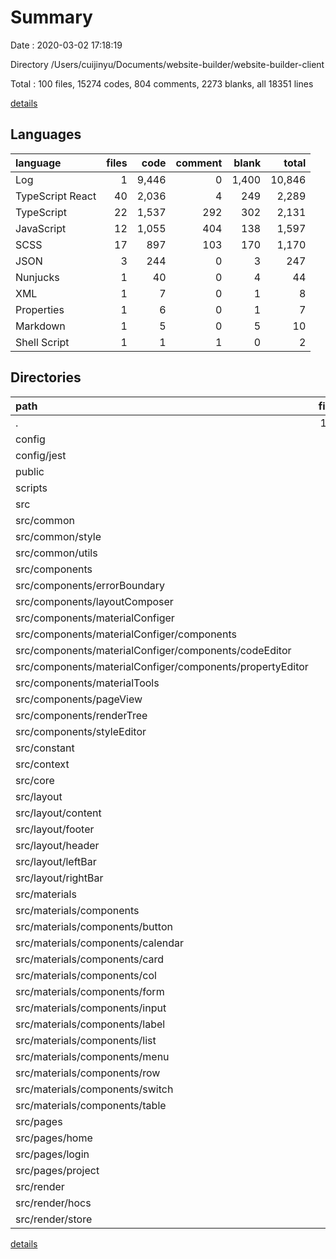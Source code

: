 # Summary

Date : 2020-03-02 17:18:19

Directory /Users/cuijinyu/Documents/website-builder/website-builder-client

Total : 100 files, 15274 codes, 804 comments, 2273 blanks, all 18351 lines

[details](details.md)

## Languages

| language         | files |  code | comment | blank |  total |
| :--------------- | ----: | ----: | ------: | ----: | -----: |
| Log              |     1 | 9,446 |       0 | 1,400 | 10,846 |
| TypeScript React |    40 | 2,036 |       4 |   249 |  2,289 |
| TypeScript       |    22 | 1,537 |     292 |   302 |  2,131 |
| JavaScript       |    12 | 1,055 |     404 |   138 |  1,597 |
| SCSS             |    17 |   897 |     103 |   170 |  1,170 |
| JSON             |     3 |   244 |       0 |     3 |    247 |
| Nunjucks         |     1 |    40 |       0 |     4 |     44 |
| XML              |     1 |     7 |       0 |     1 |      8 |
| Properties       |     1 |     6 |       0 |     1 |      7 |
| Markdown         |     1 |     5 |       0 |     5 |     10 |
| Shell Script     |     1 |     1 |       1 |     0 |      2 |

## Directories

| path                                                      | files |   code | comment | blank |  total |
| :-------------------------------------------------------- | ----: | -----: | ------: | ----: | -----: |
| .                                                         |   100 | 15,274 |     804 | 2,273 | 18,351 |
| config                                                    |     8 |    725 |     354 |    89 |  1,168 |
| config/jest                                               |     2 |     40 |       7 |     9 |     56 |
| public                                                    |     2 |     65 |       0 |     5 |     70 |
| scripts                                                   |     3 |    318 |      49 |    47 |    414 |
| src                                                       |    80 |  4,477 |     399 |   722 |  5,598 |
| src/common                                                |     5 |    604 |     118 |   120 |    842 |
| src/common/style                                          |     2 |    566 |     103 |   103 |    772 |
| src/common/utils                                          |     3 |     38 |      15 |    17 |     70 |
| src/components                                            |    16 |  1,161 |       0 |   127 |  1,288 |
| src/components/errorBoundary                              |     1 |     24 |       0 |     7 |     31 |
| src/components/layoutComposer                             |     2 |    221 |       0 |    20 |    241 |
| src/components/materialConfiger                           |     6 |    364 |       0 |    38 |    402 |
| src/components/materialConfiger/components                |     3 |    182 |       0 |    15 |    197 |
| src/components/materialConfiger/components/codeEditor     |     1 |      0 |       0 |     1 |      1 |
| src/components/materialConfiger/components/propertyEditor |     2 |    182 |       0 |    14 |    196 |
| src/components/materialTools                              |     2 |    192 |       0 |    22 |    214 |
| src/components/pageView                                   |     2 |    176 |       0 |    20 |    196 |
| src/components/renderTree                                 |     2 |    183 |       0 |    20 |    203 |
| src/components/styleEditor                                |     1 |      1 |       0 |     0 |      1 |
| src/constant                                              |     2 |      6 |       0 |     2 |      8 |
| src/context                                               |     1 |     31 |       0 |     6 |     37 |
| src/core                                                  |     7 |    914 |     237 |   204 |  1,355 |
| src/layout                                                |    12 |    224 |       0 |    36 |    260 |
| src/layout/content                                        |     2 |     26 |       0 |     5 |     31 |
| src/layout/footer                                         |     2 |     61 |       0 |     7 |     68 |
| src/layout/header                                         |     2 |     38 |       0 |     7 |     45 |
| src/layout/leftBar                                        |     2 |     27 |       0 |     5 |     32 |
| src/layout/rightBar                                       |     2 |     23 |       0 |     5 |     28 |
| src/materials                                             |    15 |    411 |       1 |    80 |    492 |
| src/materials/components                                  |    13 |    303 |       0 |    69 |    372 |
| src/materials/components/button                           |     1 |     22 |       0 |     5 |     27 |
| src/materials/components/calendar                         |     1 |     22 |       0 |     5 |     27 |
| src/materials/components/card                             |     1 |     20 |       0 |     4 |     24 |
| src/materials/components/col                              |     1 |     32 |       0 |     7 |     39 |
| src/materials/components/form                             |     1 |      7 |       0 |     2 |      9 |
| src/materials/components/input                            |     1 |     35 |       0 |     7 |     42 |
| src/materials/components/label                            |     1 |     21 |       0 |     5 |     26 |
| src/materials/components/list                             |     1 |      0 |       0 |     1 |      1 |
| src/materials/components/menu                             |     1 |     42 |       0 |     7 |     49 |
| src/materials/components/row                              |     1 |     23 |       0 |     6 |     29 |
| src/materials/components/switch                           |     1 |     22 |       0 |     5 |     27 |
| src/materials/components/table                            |     1 |     22 |       0 |     5 |     27 |
| src/pages                                                 |     3 |     14 |       0 |     8 |     22 |
| src/pages/home                                            |     1 |      4 |       0 |     2 |      6 |
| src/pages/login                                           |     1 |      5 |       0 |     3 |      8 |
| src/pages/project                                         |     1 |      5 |       0 |     3 |      8 |
| src/render                                                |    10 |    873 |       2 |    84 |    959 |
| src/render/hocs                                           |     2 |      0 |       0 |     2 |      2 |
| src/render/store                                          |     3 |    256 |       0 |    18 |    274 |

[details](details.md)
